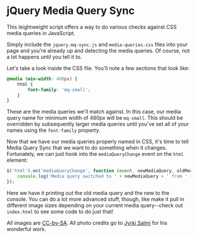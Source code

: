 # jQuery Media Query Sync

This leightweight script offers a way to do various checks against CSS media queries in JavaScript.

Simply include the `jquery.mq-sync.js` and `media-queries.css` files into your page and you're already up and detecting the media queries.  Of course, not a lot happens until you tell it to.

Let's take a look inside the CSS file.  You'll note a few sections that look like:
```css
@media (min-width: 480px) {
	html {
		font-family: 'mq-small';
	}
}
```

These are the media queries we'll match against.  In this case, our media query name for minimum width of 480px will be `mq-small`.  This should be overridden by subsequently larger media queries until you've set all of your names using the `font-family` property.

Now that we have our media queries properly named in CSS, it's time to tell Media Query Sync that we want to do something when it changes.  Fortunately, we can just hook into the `mediaQueryChange` event on the `html` element:

```javascript
$('html').on('mediaQueryChange', function (event, newMediaQuery, oldMediaQuery) {
	console.log('Media query switched to ' + newMediaQuery + ' from ' + oldMediaQuery);
});
```

Here we have it printing out the old media query and the new to the console.  You can do a lot more advanced stuff, though, like make it pull in different image sizes depending on your current media query--check out `index.html` to see some code to do just that!

All images are [CC-by-SA](https://creativecommons.org/licenses/by-sa/2.0/).  All photo credits go to [Jyrki Salmi](https://www.flickr.com/photos/salman2000/9321259912/in/photolist-8AzFse-9cNVnJ-fcFTPN-QpGE-cigLrb-bvFnmV-awLfbF-auM1AF-2AtmWK-yvc5B-4eP2yG-QpGr-mFJ193-8H5Nv-585qnn-6tQ2KE-3uLPK-dX5HFw-heSew-ckFbbs-g45UrJ-newZyv-8ZcSiK-g45UC5-6faMZ9-fxbNsT-8ytZp8-9AfWjq-2ReWd-fKcQ2o-necG2M-9LrHyW-g45UdB-vzAmt-8ow9c2-52SctX-hr4Cpf-KsVwc-fBFrKD-bjkro-bo6mrm-aniwe9-6Gk4gZ-dJ8LNL-bvY5MN-6VATrQ-5rJX77-eKeG2a-v73ru-69VvCX) for his wonderful work.